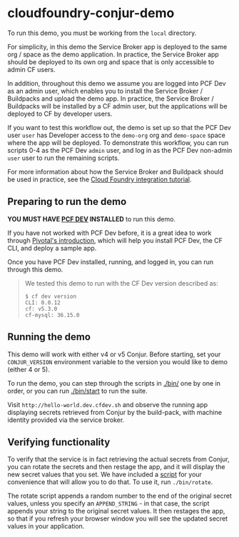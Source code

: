 # cloudfoundry-conjur-demo
To run this demo, you must be working from the `local` directory.

For simplicity, in this demo the Service Broker app is deployed to the same org / space as the demo application. In practice, the Service Broker app should be
deployed to its own org and space that is only accessible to admin CF users.

In addition, throughout this demo we assume you are logged into PCF Dev as an admin user, which enables you to install the Service Broker / Buildpacks and upload the demo app. In practice, the Service Broker / Buildpacks will be installed by a CF admin user, but the applications will be deployed to CF by developer users.

If you want to test this workflow out, the demo is set up so that the PCF Dev user `user` has Developer access to the `demo-org` org and `demo-space` space where the app will be deployed. To demonstrate this workflow, you can run scripts 0-4 as the PCF Dev `admin` user, and log in as the PCF Dev non-admin `user` user to run the remaining scripts.

For more information about how the Service Broker and Buildpack should be used in
practice, see the [Cloud Foundry integration tutorial](https://www.conjur.org/tutorials/integrations/cloud-foundry.html).

## Preparing to run the demo
**YOU MUST HAVE [PCF DEV](https://pivotal.io/pcf-dev) INSTALLED** to run this demo.

If you have not worked with PCF Dev before, it is a great idea to work through [Pivotal's introduction](https://pivotal.io/platform/pcf-tutorials/getting-started-with-pivotal-cloud-foundry-dev/introduction), which will help you install PCF Dev, the CF CLI, and deploy a sample app.

Once you have PCF Dev installed, running, and logged in, you can run through this demo.

> We tested this demo to run with the CF Dev version described as:
>
> ```sh-session
> $ cf dev version
> CLI: 0.0.12
> cf: v5.3.0
> cf-mysql: 36.15.0
> ```

## Running the demo
This demo will work with either v4 or v5 Conjur. Before starting, set your `CONJUR_VERSION` environment variable to the version you would like to demo (either 4 or 5).

To run the demo, you can step through the scripts in [./bin/](bin/) one by one in order, or you can run [./bin/start](bin/start) to run the suite.

Visit `http://hello-world.dev.cfdev.sh` and observe the running app displaying secrets retrieved from Conjur by the build-pack, with machine identity provided via the service broker.

## Verifying functionality
To verify that the service is in fact retrieving the actual secrets from Conjur, you can rotate the secrets and then restage the app, and it will display the new secret values that you set. We have included a [script](bin/rotate) for your convenience that will allow you to do that. To use it, run `./bin/rotate`.

The rotate script appends a random number to the end of the original secret values, unless you specify an `APPEND_STRING` - in that case, the script appends your string to the original secret values. It then restages the app, so that if you refresh your browser window you will see the updated secret values in your application.

